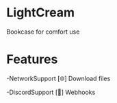 # LightCream
 Bookcase for comfort use


# Features

-NetworkSupport
[🌐] Download files

-DiscordSupport
[📨] Webhooks
